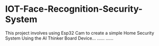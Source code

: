 # IOT-Face-Recognition-Security-System
This project involves using Esp32 Cam to create a simple Home Security System
Using the AI Thinker Board Device...
......
......
